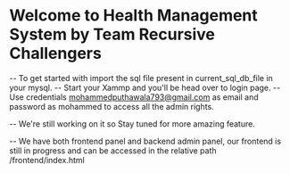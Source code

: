 # Welcome to Health Management System by Team Recursive Challengers

-- To get started with import the sql file present in current_sql_db_file in your mysql. -- Start your Xammp and you'll be head over to login page. -- Use credentials mohammedputhawala793@gmail.com as email and password as mohammed to access all the admin rights.

-- We're still working on it so Stay tuned for more amazing feature.

-- We have both frontend panel and backend admin panel, our frontend is still in progress and can be accessed in the relative path /frontend/index.html